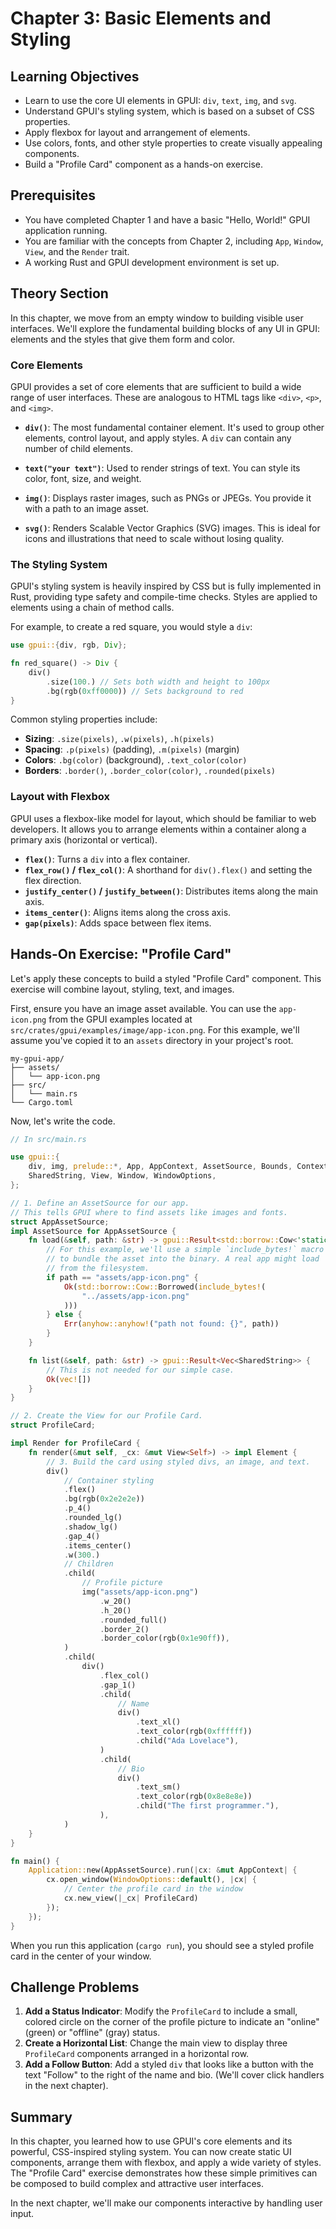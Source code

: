 # Chapter 3: Basic Elements and Styling

## Learning Objectives
- Learn to use the core UI elements in GPUI: `div`, `text`, `img`, and `svg`.
- Understand GPUI's styling system, which is based on a subset of CSS properties.
- Apply flexbox for layout and arrangement of elements.
- Use colors, fonts, and other style properties to create visually appealing components.
- Build a "Profile Card" component as a hands-on exercise.

## Prerequisites
- You have completed Chapter 1 and have a basic "Hello, World!" GPUI application running.
- You are familiar with the concepts from Chapter 2, including `App`, `Window`, `View`, and the `Render` trait.
- A working Rust and GPUI development environment is set up.

## Theory Section

In this chapter, we move from an empty window to building visible user interfaces. We'll explore the fundamental building blocks of any UI in GPUI: elements and the styles that give them form and color.

### Core Elements

GPUI provides a set of core elements that are sufficient to build a wide range of user interfaces. These are analogous to HTML tags like `<div>`, `<p>`, and `<img>`.

- **`div()`**: The most fundamental container element. It's used to group other elements, control layout, and apply styles. A `div` can contain any number of child elements.

- **`text("your text")`**: Used to render strings of text. You can style its color, font, size, and weight.

- **`img()`**: Displays raster images, such as PNGs or JPEGs. You provide it with a path to an image asset.

- **`svg()`**: Renders Scalable Vector Graphics (SVG) images. This is ideal for icons and illustrations that need to scale without losing quality.

### The Styling System

GPUI's styling system is heavily inspired by CSS but is fully implemented in Rust, providing type safety and compile-time checks. Styles are applied to elements using a chain of method calls.

For example, to create a red square, you would style a `div`:

```rust
use gpui::{div, rgb, Div};

fn red_square() -> Div {
    div()
        .size(100.) // Sets both width and height to 100px
        .bg(rgb(0xff0000)) // Sets background to red
}
```

Common styling properties include:
- **Sizing**: `.size(pixels)`, `.w(pixels)`, `.h(pixels)`
- **Spacing**: `.p(pixels)` (padding), `.m(pixels)` (margin)
- **Colors**: `.bg(color)` (background), `.text_color(color)`
- **Borders**: `.border()`, `.border_color(color)`, `.rounded(pixels)`

### Layout with Flexbox

GPUI uses a flexbox-like model for layout, which should be familiar to web developers. It allows you to arrange elements within a container along a primary axis (horizontal or vertical).

- **`flex()`**: Turns a `div` into a flex container.
- **`flex_row()` / `flex_col()`**: A shorthand for `div().flex()` and setting the flex direction.
- **`justify_center()` / `justify_between()`**: Distributes items along the main axis.
- **`items_center()`**: Aligns items along the cross axis.
- **`gap(pixels)`**: Adds space between flex items.

## Hands-On Exercise: "Profile Card"

Let's apply these concepts to build a styled "Profile Card" component. This exercise will combine layout, styling, text, and images.

First, ensure you have an image asset available. You can use the `app-icon.png` from the GPUI examples located at `src/crates/gpui/examples/image/app-icon.png`. For this example, we'll assume you've copied it to an `assets` directory in your project's root.

```
my-gpui-app/
├── assets/
│   └── app-icon.png
├── src/
│   └── main.rs
└── Cargo.toml
```

Now, let's write the code.

```rust
// In src/main.rs

use gpui::{
    div, img, prelude::*, App, AppContext, AssetSource, Bounds, Context, Element, Render,
    SharedString, View, Window, WindowOptions,
};

// 1. Define an AssetSource for our app.
// This tells GPUI where to find assets like images and fonts.
struct AppAssetSource;
impl AssetSource for AppAssetSource {
    fn load(&self, path: &str) -> gpui::Result<std::borrow::Cow<'static, [u8]>> {
        // For this example, we'll use a simple `include_bytes!` macro
        // to bundle the asset into the binary. A real app might load
        // from the filesystem.
        if path == "assets/app-icon.png" {
            Ok(std::borrow::Cow::Borrowed(include_bytes!(
                "../assets/app-icon.png"
            )))
        } else {
            Err(anyhow::anyhow!("path not found: {}", path))
        }
    }

    fn list(&self, path: &str) -> gpui::Result<Vec<SharedString>> {
        // This is not needed for our simple case.
        Ok(vec![])
    }
}

// 2. Create the View for our Profile Card.
struct ProfileCard;

impl Render for ProfileCard {
    fn render(&mut self, _cx: &mut View<Self>) -> impl Element {
        // 3. Build the card using styled divs, an image, and text.
        div()
            // Container styling
            .flex()
            .bg(rgb(0x2e2e2e))
            .p_4()
            .rounded_lg()
            .shadow_lg()
            .gap_4()
            .items_center()
            .w(300.)
            // Children
            .child(
                // Profile picture
                img("assets/app-icon.png")
                    .w_20()
                    .h_20()
                    .rounded_full()
                    .border_2()
                    .border_color(rgb(0x1e90ff)),
            )
            .child(
                div()
                    .flex_col()
                    .gap_1()
                    .child(
                        // Name
                        div()
                            .text_xl()
                            .text_color(rgb(0xffffff))
                            .child("Ada Lovelace"),
                    )
                    .child(
                        // Bio
                        div()
                            .text_sm()
                            .text_color(rgb(0x8e8e8e))
                            .child("The first programmer."),
                    ),
            )
    }
}

fn main() {
    Application::new(AppAssetSource).run(|cx: &mut AppContext| {
        cx.open_window(WindowOptions::default(), |cx| {
            // Center the profile card in the window
            cx.new_view(|_cx| ProfileCard)
        });
    });
}
```

When you run this application (`cargo run`), you should see a styled profile card in the center of your window.

## Challenge Problems

1.  **Add a Status Indicator**: Modify the `ProfileCard` to include a small, colored circle on the corner of the profile picture to indicate an "online" (green) or "offline" (gray) status.
2.  **Create a Horizontal List**: Change the main view to display three `ProfileCard` components arranged in a horizontal row.
3.  **Add a Follow Button**: Add a styled `div` that looks like a button with the text "Follow" to the right of the name and bio. (We'll cover click handlers in the next chapter).

## Summary

In this chapter, you learned how to use GPUI's core elements and its powerful, CSS-inspired styling system. You can now create static UI components, arrange them with flexbox, and apply a wide variety of styles. The "Profile Card" exercise demonstrates how these simple primitives can be composed to build complex and attractive user interfaces.

In the next chapter, we'll make our components interactive by handling user input.
